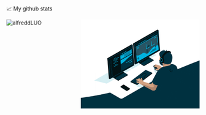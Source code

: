 📈 My github stats
<p> <img align="left" src="https://github-readme-stats.vercel.app/api?username=alfreddLUO&show_icons=true&theme=gotham" height="232.5" alt="alfreddLUO" />
<img align="right" alt="GIF" src="code.gif" width="310" height="232.5" />
</p>

